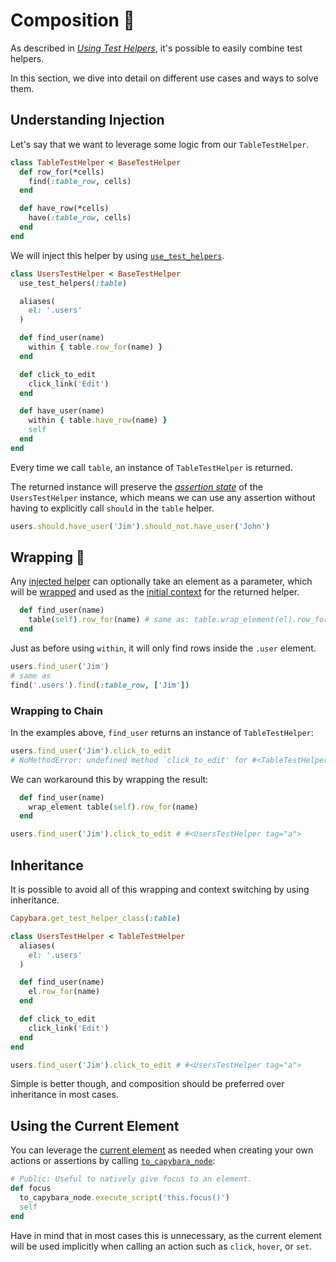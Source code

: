 [injection]: /guide/essentials/injection
[el convention]: /guide/essentials/current-context.html#current-element
[assertion state]: /guide/essentials/assertions.html#understanding-the-assertion-state
[current context]: /guide/essentials/current-context.html
[current element]: /guide/essentials/current-context.html#current-element
[wrapping]: /api/#wrap-element
[use_test_helpers]: /api/#use_test_helpers
[to_capybara_node]: /api/#to-capybara-node

# Composition 🧩

As described in [_Using Test Helpers_][injection], it's possible to easily combine test helpers.

In this section, we dive into detail on different use cases and ways to solve them.

## Understanding Injection

Let's say that we want to leverage some logic from our `TableTestHelper`.

```ruby
class TableTestHelper < BaseTestHelper
  def row_for(*cells)
    find(:table_row, cells)
  end

  def have_row(*cells)
    have(:table_row, cells)
  end
end
```

We will inject this helper by using [`use_test_helpers`][use_test_helpers].

```ruby
class UsersTestHelper < BaseTestHelper
  use_test_helpers(:table)

  aliases(
    el: '.users'
  )

  def find_user(name)
    within { table.row_for(name) }
  end

  def click_to_edit
    click_link('Edit')
  end

  def have_user(name)
    within { table.have_row(name) }
    self
  end
end
```

Every time we call `table`, an instance of `TableTestHelper` is returned.

The returned instance will preserve the _[assertion state]_ of the `UsersTestHelper` instance, which means we can use any assertion without having to explicitly call `should` in the `table` helper.

```ruby
users.should.have_user('Jim').should_not.have_user('John')
```

## Wrapping 🎁

Any [injected helper][injection] can optionally take an element as a parameter, which will be [wrapped][wrapping] and used as the [initial context][current context] for the returned helper.

```ruby
  def find_user(name)
    table(self).row_for(name) # same as: table.wrap_element(el).row_for(name)
  end
```

Just as before using `within`, it will only find rows inside the `.user` element.

```ruby
users.find_user('Jim')
# same as
find('.users').find(:table_row, ['Jim'])
```

### Wrapping to Chain

In the examples above, `find_user` returns an instance of `TableTestHelper`:

```ruby
users.find_user('Jim').click_to_edit
# NoMethodError: undefined method `click_to_edit' for #<TableTestHelper tag="tr">
```

We can workaround this by wrapping the result:

```ruby
  def find_user(name)
    wrap_element table(self).row_for(name)
  end
```
```ruby
users.find_user('Jim').click_to_edit # #<UsersTestHelper tag="a">
```

## Inheritance

It is possible to avoid all of this wrapping and context switching by using inheritance.

```ruby
Capybara.get_test_helper_class(:table)

class UsersTestHelper < TableTestHelper
  aliases(
    el: '.users'
  )

  def find_user(name)
    el.row_for(name)
  end

  def click_to_edit
    click_link('Edit')
  end
end
```
```ruby
users.find_user('Jim').click_to_edit # #<UsersTestHelper tag="a">
```

Simple is better though, and composition should be preferred over inheritance in most cases.

## Using the Current Element

You can leverage the [current element] as needed when creating your own actions or assertions by calling [`to_capybara_node`][to_capybara_node]:

```ruby
# Public: Useful to natively give focus to an element.
def focus
  to_capybara_node.execute_script('this.focus()')
  self
end
```

Have in mind that in most cases this is unnecessary, as the current element will be used implicitly when calling an action such as `click`, `hover`, or `set`.
